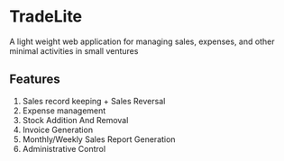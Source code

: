 # TradeLite
A light weight web application for managing sales, expenses, and other minimal activities in small ventures 

## Features
1. Sales record keeping + Sales Reversal
2. Expense management
3. Stock Addition And Removal
4. Invoice Generation
5. Monthly/Weekly Sales Report Generation
6. Administrative Control
